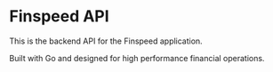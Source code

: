 # Finspeed API

This is the backend API for the Finspeed application.

Built with Go and designed for high performance financial operations.
